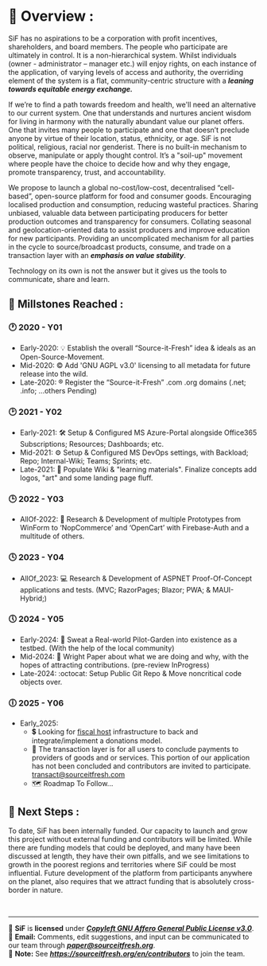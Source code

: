 <!--
**Here are some ideas to get you started:**

🙋‍♀️ A short introduction - what is your organization all about?
🌈 Contribution guidelines - how can the community get involved?
👩‍💻 Useful resources - where can the community find your docs? Is there anything else the community should know?
🍿 Fun facts - what does your team eat for breakfast?
🧙 Remember, you can do mighty things with the power of [Markdown](https://docs.github.com/github/writing-on-github/getting-started-with-writing-and-formatting-on-github/basic-writing-and-formatting-syntax)
-->

# :ledger: Overview : 
SiF has no aspirations to be a corporation with profit incentives, shareholders, and board members. The people who participate are ultimately in control. It is a non-hierarchical system. Whilst individuals (owner - administrator – manager etc.) will enjoy rights, on each instance of the application, of varying levels of access and authority, the overriding element of the system is a flat, community-centric structure with a _**leaning towards equitable energy exchange.**_

If we’re to find a path towards freedom and health, we'll need an alternative to our current system. One that understands and nurtures ancient wisdom for living in harmony with the naturally abundant value our planet offers. One that invites many people to participate and one that doesn’t preclude anyone by virtue of their location, status, ethnicity, or age. SiF is not political, religious, racial nor genderist. There is no built-in mechanism to observe, manipulate or apply thought control. It’s a "soil-up" movement where people have the choice to decide how and why they engage, promote transparency, trust, and accountability. 

We propose to launch a global no-cost/low-cost, decentralised “cell-based”, open-source platform for food and consumer goods. Encouraging localised production and consumption, reducing wasteful practices. Sharing unbiased, valuable data between participating producers for better production outcomes and transparency for consumers. Collating seasonal and geolocation-oriented data to assist producers and improve education for new participants. Providing an uncomplicated mechanism for all parties in the cycle to source/broadcast products, consume, and trade on a transaction layer with an **_emphasis on value stability_**.

Technology on its own is not the answer but it gives us the tools to communicate, share and learn. 

## :triangular_flag_on_post: Millstones Reached : 
### :clock1: 2020 - Y01 
- Early-2020: :bulb: Establish the overall “Source-it-Fresh” idea & ideals as an Open-Source-Movement.
- Mid-2020: :copyright: Add 'GNU AGPL v3.0' licensing to all metadata for future release into the wild.
- Late-2020: :registered: Register the “Source-it-Fresh” .com .org domains (.net; .info; ...others Pending)

### :clock2: 2021 - Y02
- Early-2021: :hammer_and_wrench: Setup & Configured MS Azure-Portal alongside Office365 Subscriptions; Resources; Dashboards; etc.
- Mid-2021: :gear: Setup & Configured MS DevOps settings, with Backload; Repo; Internal-Wiki; Teams; Sprints; etc.
- Late-2021: :art: Populate Wiki & "learning materials". Finalize concepts add logos, "art" and some landing page fluff.

### :clock3: 2022 - Y03
* AllOf-2022: :triangular_ruler: Research & Development of multiple Prototypes from WinForm to ‘NopCommerce’ and ‘OpenCart’ with Firebase-Auth and a multitude of others.

### :clock4: 2023 - Y04
* AllOf_2023: :computer: Research & Development of ASPNET Proof-Of-Concept applications and tests. (MVC; RazorPages; Blazor; PWA; & MAUI-Hybrid;)

### :clock5: 2024 - Y05
- Early-2024: :seedling: Sweat a Real-world Pilot-Garden into existence as a testbed. (With the help of the local community)
- Mid-2024: :newspaper: Wright Paper about what we are doing and why, with the hopes of attracting contributions. (pre-review InProgress)
- Late-2024: :octocat: Setup Public Git Repo & Move noncritical code objects over.

### :clock6: 2025 - Y06
* Early_2025:
  - :heavy_dollar_sign: Looking for [fiscal host](https://docs.opencollective.com/help/fiscal-hosts/fiscal-hosts) infrastructure to back and integrate/implement a donations model.
  - :open_book: The transaction layer is for all users to conclude payments to providers of goods and or services. This portion of our application has not been concluded and contributors are invited to participate. transact@sourceitfresh.com
  - :world_map: Roadmap To Follow...

## :sunrise: Next Steps : 
To date, SiF has been internally funded. Our capacity to launch and grow this project without external funding and contributors will be limited. While there are funding models that could be deployed, and many have been discussed at length, they have their own pitfalls, and we see limitations to growth in the poorest regions and territories where SiF could be most influential.
Future development of the platform from participants anywhere on the planet, also requires that we attract funding that is absolutely cross-border in nature.

<br>

---

:scroll: **SiF** is **licensed** under [_**Copyleft GNU Affero General Public License v3.0**_](https://www.gnu.org/licenses/agpl-3.0.en.html). <br>
:email: **Email:** Comments, edit suggestions, and input can be communicated to our team through [**_paper@sourceitfresh.org_**](mailto:paper@sourceitfresh.org?subject=SIF%20Paper%20Feedback). <br>
:handshake: **Note:** See _**https://sourceitfresh.org/en/contributors**_ to join the team. <br>
